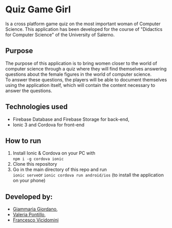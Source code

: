 # Quiz Game Girl

Is a cross platform game quiz on the most important woman of Computer Science. This application has been developed for the course of "Didactics for Computer Science" of the University of Salerno.

## Purpose
The purpose of this application is to bring women closer to the world of computer science through a quiz where they will find themselves answering questions about the female figures in the world of computer science.  
To answer these questions, the players will be able to document themselves using the application itself, which will contain the content necessary to answer the questions.
## Technologies used
- Firebase Database and Firebase Storage for back-end,
- Ionic 3 and Cordova for front-end
## How to run 
1. Install Ionic & Cordova on your PC with  
`npm i -g cordova ionic`
2. Clone this repository
3. Go in the main directory of this repo and run  
`ionic serve`or  `ionic cordova run android/ios` (to install the application on your phone)

## Developed by:
- [Giammaria Giordano](https://github.com/broke31), 
- [Valeria Pontillo](https://github.com/valeriapontillo92),
- [Francesco Vicidomini](https://github.com/CiccioTecchio)
